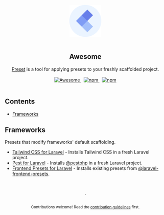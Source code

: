 <!--lint disable awesome-heading awesome-github double-link-->

<p align="center">
  <br />
  <img width="100" src="./assets/logo.svg" alt="Logo of the Preset tool">
  <br />
  <br />
</p>

<h2 align="center">Awesome</h2>

<p align="center">
  <a href="https://usepreset.dev">Preset</a> is a tool for applying presets to your freshly scaffolded project.
  <br />
  <br />
  <a href="https://github.com/sindresorhus/awesome">
    <img src="https://cdn.rawgit.com/sindresorhus/awesome/d7305f38d29fed78fa85652e3a63e154dd8e8829/media/badge.svg" alt="Awesome">
  </a>
  <span>&nbsp;</span>
  <a href="https://discord.gg/XWwzc45KZu">
    <img alt="npm" src="https://img.shields.io/static/v1?label=discord&message=join&logo=discord&color=7289da">
  </a>
  <span>&nbsp;</span>
  <a href="https://discord.gg/XWwzc45KZu">
    <img alt="npm" src="https://img.shields.io/static/v1?label=documentation&message=read&color=0475b6">
  </a>
  <br />
  <br />
</p>

## Contents

- [Frameworks](#frameworks)

## Frameworks

Presets that modify frameworks' default scaffolding.

- [Tailwind CSS for Laravel](https://github.com/laravel-presets/tailwindcss) - Installs Tailwind CSS in a fresh Laravel project.
- [Pest for Laravel](https://github.com/laravel-presets/pest) - Installs [@pestphp](https://github.com/pestphp/) in a fresh Laravel project.
- [Frontend Presets for Laravel](https://github.com/laravel-presets/frontend) - Installs existing presets from [@laravel-frontend-presets](https://github.com/laravel-frontend-presets/).

<p align="center">
  <br />
  <br />
  ·
  <br />
  <br />
  <sub>Contributions welcome! Read the <a href=".github/CONTRIBUTING.md">contribution guidelines</a> first.</sub>
</p>
